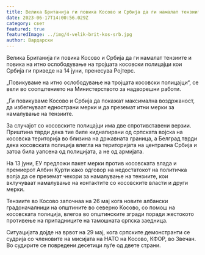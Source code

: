 ```yaml
---
title: Велика Британија ги повика Косово и Србија да ги намалат тензиите меѓу нив
date: 2023-06-17T14:00:56.029Z
category: свет
featured: true
featuredImage: ../img/4-velik-brit-kos-srb.jpg
author: Вардарски
---
```

Велика Британија ги повика Косово и Србија да ги намалат тензиите и повика на итно ослободување на тројцата косовски полицајци кои Србија ги приведе на 14 јуни, пренесува Ројтерс.

„Повикуваме на итно ослободување на тројцата косовски полицајци“, се вели во соопштението на Министерството за надворешни работи.

„Ги повикуваме Косово и Србија да покажат максимална воздржаност, да избегнуваат еднострани мерки и да преземат итни мерки за намалување на тензиите.

За случајот со косовските полицајци има две спротивставени верзии. Приштина тврди дека тие биле киднапирани од српската војска на косовска територија во близина на државната граница, а Белград тврди дека косовската полиција влегла на територијата на централна Србија и затоа била уапсена од полицијата, а не од армијата.

На 13 јуни, ЕУ предложи пакет мерки против косовската влада и премиерот Албин Курти како одговор на недостатокот на политичка волја да се преземат чекори за намалување на тензиите, кои вклучуваат намалување на контактите со косовските власти и други мерки.

Тензиите во Косово започнаа на 26 мај кога новите албански градоначалници на општините во северно Косово, со помош на косовската полиција, влегоа во општинските згради поради жестокото противење на припадниците на тамошната српска заедница.

Ситуацијата дојде на врвот на 29 мај, кога српските демонстранти се судрија со членовите на мисијата на НАТО на Косово, КФОР, во Звечан. Во судирите се повредени десетици луѓе од двете страни.
